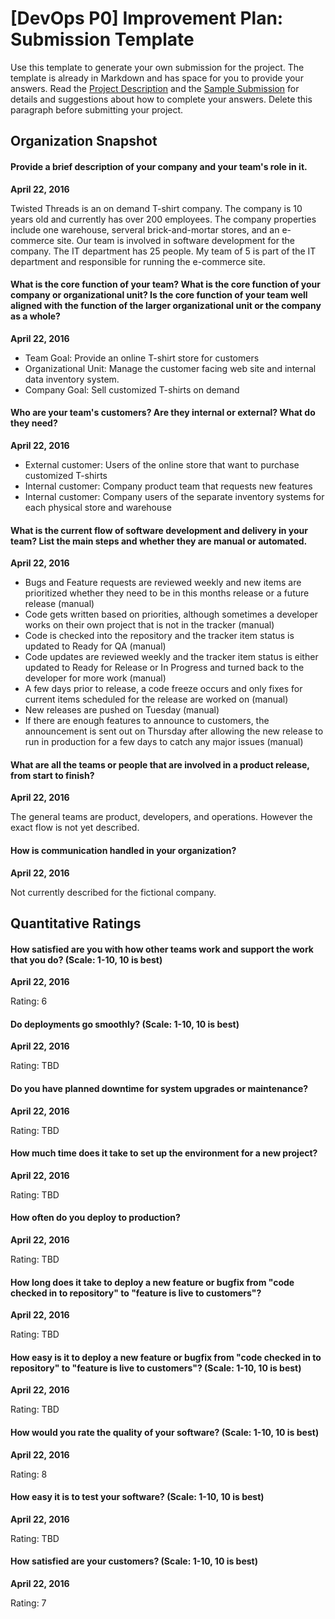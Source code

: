# [DevOps P0] Improvement Plan: Submission Template

Use this template to generate your own submission for the project. The template is already in Markdown and has space for you to provide your answers. Read the [Project Description](https://github.com/udacity/Project-Descriptions-for-Review/blob/master/DevOps/P0/P0_Fictional_Company.md) and the [Sample Submission](https://github.com/udacity/Project-Descriptions-for-Review/blob/9d7b8dd2c0d6d23fe5ecf768351b68184835a443/DevOps/P0/P0_Sample_Submission.md) for details and suggestions about how to complete your answers. Delete this paragraph before submitting your project. 

## Organization Snapshot

#### Provide a brief description of your company and your team's role in it.

**April 22, 2016** 

Twisted Threads is an on demand T-shirt company. The company is 10 years old and currently has over 200 employees. The company properties include one warehouse, serveral brick-and-mortar stores, and an e-commerce site. Our team is involved in software development for the company. The IT department has 25 people. My team of 5 is part of the IT department and responsible for running the e-commerce site.

#### What is the core function of your team? What is the core function of your company or organizational unit? Is the core function of your team well aligned with the function of the larger organizational unit or the company as a whole?

**April 22, 2016** 

* Team Goal: Provide an online T-shirt store for customers
* Organizational Unit: Manage the customer facing web site and internal data inventory system. 
* Company Goal: Sell customized T-shirts on demand


#### Who are your team's customers? Are they internal or external? What do they need?

**April 22, 2016** 

* External customer: Users of the online store that want to purchase customized T-shirts
* Internal customer: Company product team that requests new features
* Internal customer: Company users of the separate inventory systems for each physical store and warehouse

#### What is the current flow of software development and delivery in your team? List the main steps and whether they are manual or automated. 

**April 22, 2016** 

* Bugs and Feature requests are reviewed weekly and new items are prioritized whether they need to be in this months release or a future release (manual)
* Code gets written based on priorities, although sometimes a developer works on their own project that is not in the tracker (manual)
* Code is checked into the repository and the tracker item status is updated to Ready for QA (manual)
* Code updates are reviewed weekly and the tracker item status is either updated to Ready for Release or In Progress and turned back to the developer for more work (manual)
* A few days prior to release, a code freeze occurs and only fixes for current items scheduled for the release are worked on (manual)
* New releases are pushed on Tuesday (manual)
* If there are enough features to announce to customers, the announcement is sent out on Thursday after allowing the new release to run in production for a few days to catch any major issues (manual)

#### What are all the teams or people that are involved in a product release, from start to finish? 

**April 22, 2016** 

The general teams are product, developers, and operations. However the exact flow is not yet described.

#### How is communication handled in your organization? 

**April 22, 2016** 

Not currently described for the fictional company. 

## Quantitative Ratings

#### How satisfied are you with how other teams work and support the work that you do? (Scale: 1-10, 10 is best)

**April 22, 2016** 

Rating: 6

#### Do deployments go smoothly? (Scale: 1-10, 10 is best)

**April 22, 2016** 

Rating: TBD

#### Do you have planned downtime for system upgrades or maintenance? 

**April 22, 2016** 

Rating: TBD

#### How much time does it take to set up the environment for a new project? 

**April 22, 2016** 

Rating: TBD

#### How often do you deploy to production? 

**April 22, 2016** 

Rating: TBD 

#### How long does it take to deploy a new feature or bugfix from "code checked in to repository" to "feature is live to customers"? 

**April 22, 2016** 

Rating: TBD

#### How easy is it to deploy a new feature or bugfix from "code checked in to repository" to "feature is live to customers"? (Scale: 1-10, 10 is best)

**April 22, 2016** 

Rating: TBD

#### How would you rate the quality of your software? (Scale: 1-10, 10 is best)

**April 22, 2016** 

Rating: 8

#### How easy it is to test your software? (Scale: 1-10, 10 is best)

**April 22, 2016** 

Rating: TBD

#### How satisfied are your customers? (Scale: 1-10, 10 is best) 

**April 22, 2016** 

Rating: 7 
